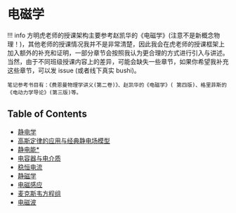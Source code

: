 # 电磁学

!!! info
    方明虎老师的授课架构主要参考赵凯华的《电磁学》(注意不是新概念物理！)，其他老师的授课情况我并不是非常清楚，因此我会在虎老师的授课框架上加入额外的补充和证明，一部分章节会按照我认为更合理的方式进行引入与讲述。当然，由于不同班级授课内容上的差异，可能会缺失一些章节，如果你希望我补充这些章节，可以发 issue (或者线下真实 bushi)。

    笔记参考书目有：《费恩曼物理学讲义(第二卷)》、赵凯华的《电磁学》( 第四版)、格里菲斯的《电动力学导论》(第三版)等。

## Table of Contents

- [静电学](Electrostatics.md)
- [高斯定律的应用与经典静电场模型](GaussLaw.md)
- [静电能*](ElectrostaticEnergy.md)
- [电容器与电介质](Capacitor.md)
- [稳恒电流](Current.md)
- [静磁学](Magnetostatics.md)
- [电磁感应](ElectromagneticInduction.md)
- [麦克斯韦方程组](Maxwell.md)
- [电磁波](EMWave.md)
